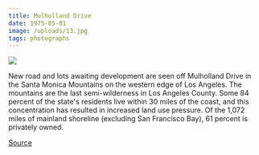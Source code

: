```yaml
---
title: Mulholland Drive
date: 1975-05-01
image: /uploads/13.jpg
tags: photographs
---
```


![](/uploads/13.jpg)

New road and lots awaiting development are seen off Mulholland Drive in the Santa Monica Mountains on the western edge of Los Angeles. The mountains are the last semi-wilderness in Los Angeles County. Some 84 percent of the state's residents live within 30 miles of the coast, and this concentration has resulted in increased land use pressure. Of the 1,072 miles of mainland shoreline (excluding San Francisco Bay), 61 percent is privately owned.

[Source](https://flic.kr/p/bUBUPq)